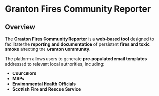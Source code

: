 # Granton Fires Community Reporter

## Overview

The **Granton Fires Community Reporter** is a **web-based tool** designed to facilitate the **reporting and documentation** of persistent **fires and toxic smoke** affecting the **Granton Community**.  

The platform allows users to generate **pre-populated email templates** addressed to relevant local authorities, including:  

- **Councillors**  
- **MSPs**  
- **Environmental Health Officials**  
- **Scottish Fire and Rescue Service**  
